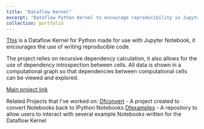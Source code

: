 ```yaml
---
title: "Dataflow Kernel"
excerpt: "Dataflow Python Kernel to encourage reproducibility in Jupyter Notebook'>"
collection: portfolio
---
```


<a href='https://github.com/dataflownb/dfkernel'>This</a> is a Dataflow Kernel for Python made for use with Jupyter Notebook, it encourages the use of writing reproducible code.

The project relies on recursive dependency calculation, it also allows for the use of dependency introspection between cells. All data is shown in a computational graph so that dependencies between computational cells can be viewed and explored.

<a href='https://github.com/dataflownb/dfkernel'>Main project link</a>


Related Projects that I've worked on:
<a href='https://github.com/dataflownb/dfconvert'>Dfconvert</a> - A project created to convert Notebooks back to IPython Notebooks
<a href='https://github.com/dataflownb/dfexamples'>Dfexamples</a> - A repository to allow users to interact with several example Notebooks written for the Dataflow Kernel
